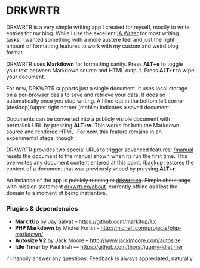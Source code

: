 DRKWRTR
=======

DRKWRTR is a very simple writing app I created for myself, mostly to write entries for my blog. While I use the excellent [IA Writer](http://www.iawriter.com/mac/) for most writing tasks, I wanted something with a more austere feel and just the right amount of formatting features to work with my custom and weird blog format.

DRKWRTR uses **Markdown** for formatting sanity. Press **ALT+e** to toggle your text between Markdown source and HTML output. Press **ALT+r** to wipe your document.

For now, DRKWRTR supports just a single document. It uses local storage on a per-browser basis to save and retrieve your data. It does so automatically once you stop writing. A filled dot in the bottom left corner (desktop)/upper right corner (mobile) indicates a saved document.

Documents can be converted into a publicly visible document with permalink URL by pressing **ALT+w**. This works for both the Markdown source and rendered HTML. For now, this feature remains in an experimental stage, though

DRKWRTR provides two special URLs to trigger advanced features: [/manual](http://drkwrtr.co/manual) resets the document to the manual shown when its run the first time. This overwrites any document content entered at this point. [/backup](http://drkwrtr.co/backup) restores the content of a document that was previously wiped by pressing **ALT+r**.

An instance of the app is ~~publicly running at [drkwrtr.co](http://drkwrtr.co). Simple about page with mission statement [drkwrtr.co/about](http://drkwrtr.co/about).~~ currently offline as I lost the domain to a moment of being inattentive. 

### Plugins & dependencies
* **MarkItUp** by Jay Salvat – https://github.com/markitup/1.x
* **PHP Markdown** by Michel Fortin – http://michelf.com/projects/php-markdown/
* **Autosize V2** by Jack Moore – http://www.jacklmoore.com/autosize
* **Idle Timer** by Paul Irish — https://github.com/thorst/jquery-idletimer

I'll happily answer any questions. Feedback is always appreciated, naturally.

